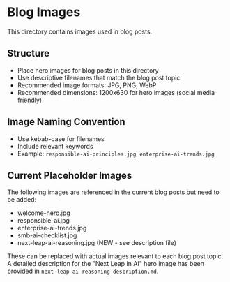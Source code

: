 # Blog Images

This directory contains images used in blog posts. 

## Structure

- Place hero images for blog posts in this directory
- Use descriptive filenames that match the blog post topic
- Recommended image formats: JPG, PNG, WebP
- Recommended dimensions: 1200x630 for hero images (social media friendly)

## Image Naming Convention

- Use kebab-case for filenames
- Include relevant keywords
- Example: `responsible-ai-principles.jpg`, `enterprise-ai-trends.jpg`

## Current Placeholder Images

The following images are referenced in the current blog posts but need to be added:

- welcome-hero.jpg
- responsible-ai.jpg  
- enterprise-ai-trends.jpg
- smb-ai-checklist.jpg
- next-leap-ai-reasoning.jpg (NEW - see description file)

These can be replaced with actual images relevant to each blog post topic. A detailed description for the "Next Leap in AI" hero image has been provided in `next-leap-ai-reasoning-description.md`.
